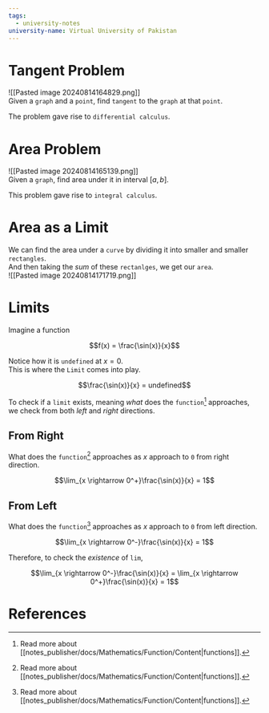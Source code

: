 ```yaml
---
tags:
  - university-notes
university-name: Virtual University of Pakistan
---
```


# Tangent Problem
![[Pasted image 20240814164829.png]]  
Given a `graph` and a `point`, find `tangent` to the `graph` at that `point`.

The problem gave rise to `differential calculus`.

# Area Problem
![[Pasted image 20240814165139.png]]  
Given a `graph`, find area under it in interval $[a, b]$.

This problem gave rise to `integral calculus`.

# Area as a Limit
We can find the area under a `curve` by dividing it into smaller and smaller `rectangles`.  
And then taking the _sum_ of these `rectanlges`, we get our `area`.  
![[Pasted image 20240814171719.png]]  

# Limits

Imagine a function  

$$f(x) = \frac{\sin(x)}{x}$$

Notice how it is `undefined` at $x = 0$.  
This is where the `Limit` comes into play.  

$$\frac{\sin(x)}{x} = undefined$$

To check if a `limit` exists, meaning _what_ does the `function`[^1] approaches, we check from both _left_ and _right_ directions.

## From Right
What does the `function`[^1] approaches as $x$ approach to `0` from right direction.  

$$\lim_{x \rightarrow 0^+}\frac{\sin(x)}{x} = 1$$

## From Left
What does the `function`[^1] approaches as $x$ approach to `0` from left direction.  

$$\lim_{x \rightarrow 0^-}\frac{\sin(x)}{x} = 1$$

Therefore, to check the _existence_ of `lim`, 

$$\lim_{x \rightarrow 0^-}\frac{\sin(x)}{x} = \lim_{x \rightarrow 0^+}\frac{\sin(x)}{x} = 1$$

# References

[^1]: Read more about [[notes_publisher/docs/Mathematics/Function/Content|functions]].  
